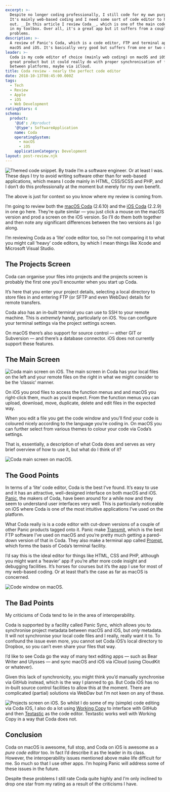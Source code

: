```yaml
---
excerpt: >-
  Despite no longer coding professionally, I still code for my own purposes.
  It's mainly web-based coding and I need some sort of code editor to help me
  out. __In this article I review Coda__, which is one of the main code editors
  in my toolbox. Over all, it's a great app but it suffers from a couple of
  problems.
description: >-
  A review of Panic's Coda, which is a code editor, FTP and terminal app for
  macOS and iOS. It's basically very good but suffers from one or two drawbacks.
leader: >-
  Coda is my code editor of choice (mainly web coding) on macOS and iOS. It's a
  great product but it could really do with proper synchronisation of files
  between platforms, maybe via iCloud.
title: Coda review - nearly the perfect code editor
date: 2018-10-13T08:45:00.000Z
tags:
  - Tech
  - Review
  - Apple
  - iOS
  - Web Development
ratingStars: 4
schema:
  product:
    '@id': /#product
    '@type': SoftwareApplication
    name: Coda
    operatingSystem:
      - macOS
      - iOS
    applicationCategory: Development
layout: post-review.njk
---
```



![Themed code snippet.](/assets/images/posts/2018/10/2018-10-13-coda-code-snippet.jpg "caption=Themed code snippet.|class=s33 left|title=Themed code snippet.|@itemprop=image")
By trade I’m a software engineer. Or at least I was. These days I try to avoid writing software other than for web-based applications, which means I code mainly in HTML, CSS/SCSS and PHP, and I don’t do this professionally at the moment but merely for my own benefit.

The above is just for context so you know where my review is coming from.

I’m going to review both the [macOS Coda](https://panic.com/coda/) (2.6.10) and the [iOS Coda](https://panic.com/coda-ios/) (2.2.9) in one go here. They’re quite similar — you just click a mouse on the macOS version and prod a screen on the iOS version. So I’ll do them both together and then note any significant differences between the two versions as I go along.

I’m reviewing Coda as a ‘lite’ code editor too, so I’m not comparing it to what you might call ‘heavy’ code editors, by which I mean things like Xcode and Microsoft Visual Studio.

## The Projects Screen
Coda can organise your files into projects and the projects screen is probably the first one you’ll encounter when you start up Coda.

It’s here that you enter your project details, selecting a local directory to store files in and entering FTP (or SFTP and even WebDav) details for remote transfers.

Coda also has an in-built terminal you can use to SSH to your remote machine. This is _extremely_ handy, particularly on iOS. You can configure your terminal settings via the project settings screen.

On macOS there’s also support for source control — either GIT or Subversion — and there’s a database connector. iOS does not currently support these features.

## The Main Screen
![Coda main screen on iOS.](/assets/images/posts/2018/10/2018-10-13-coda-main-window-ios.jpg "caption=Coda main screen on iOS.|title=Coda main screen on iOS.|@itemprop=image")
The main screen in Coda has your local files on the left and your remote files on the right in what we might consider to be the ‘classic’ manner.

On iOS you prod files to access the function menus and and macOS you right-click them, much as you’d expect. From the function menus you can upload, download, move, duplicate, delete and edit files in the expected way.

When you edit a file you get the code window and you’ll find your code is coloured nicely according to the language you’re coding in. On macOS you can further select from various themes to colour your code via Coda’s settings.

That is, essentially, a description of what Coda does and serves as very brief overview of how to use it, but what do I think of it?

![Coda main screen on macOS.](/assets/images/posts/2018/10/2018-10-13-coda-main-window-macos.jpg "caption=Coda main screen on macOS.|title=Coda main screen on macOS.|@itemprop=image")

## The Good Points
In terms of a ‘lite’ code editor, Coda is the best I’ve found. It’s easy to use and it has an attractive, well-designed interface on both macOS and iOS. [Panic](https://panic.com), the makers of Coda, have been around for a while now and they seem to understand user interfaces very well. This is particularly noticeable on iOS where Coda is one of the most intuitive applications I’ve used on the platform.

What Coda really is is a code editor with cut-down versions of a couple of other Panic products tagged onto it. Panic make [Transmit](https://panic.com/transmit/), which is the best FTP software I’ve used on macOS and you’re pretty much getting a pared-down version of that in Coda. They also make a terminal app called [Prompt](https://panic.com/prompt/), which forms the basis of Coda’s terminal facility.

I’d say this is the ideal editor for things like HTML, CSS and PHP, although you might want a ‘heavier’ app if you’re after more code insight and debugging facilities. It’s horses for courses but it’s the app I use for most of my web-based coding. Or at least that’s the case as far as macOS is concerned.

![Code window on macOS.](/assets/images/posts/2018/10/2018-10-13-coda-code-window-macos.jpg "caption=Code window on macOS.|title=Code window on macOS.|@itemprop=image")

## The Bad Points
My criticisms of Coda tend to lie in the area of interoperability.

Coda is supported by a facility called Panic Sync, which allows you to synchronise project metadata between macOS and iOS, but _only_ metadata. It will not synchronise your local code files and I really, really want it to. To confound the issue even more, you cannot set Coda iOS’s local directory to Dropbox, so you can’t even share your files that way.

I’d like to see Coda go the way of many text editing apps — such as Bear Writer and Ulysses — and sync macOS and iOS via iCloud (using CloudKit or whatever). 

Given this lack of synchronicity, you might think you’d manually synchronise via GitHub instead, which is the way I planned to go. But Coda iOS has no in-built source control facilities to allow this at the moment. There are complicated (partial) solutions via WebDav but I’m not keen on any of these.

![Projects screen on iOS.](/assets/images/posts/2018/10/2018-10-13-coda-projects-screen-ios.jpg "caption=Projects screen on iOS.|class=s33 right|title=Projects screen on iOS.|@itemprop=image")
So whilst I do some of my (simple) code editing via Coda iOS, I also do a lot using [Working Copy](https://workingcopyapp.com) to interface with GitHub and then [Textastic](https://www.textasticapp.com) as the code editor. Textastic works well with Working Copy in a way that Coda does not.

## Conclusion
Coda on macOS is awesome, full stop, and Coda on iOS is awesome as a _pure code editor_ too. In fact I’d describe it as the leader in its class. However, the interoperability issues mentioned above make life difficult for me. So much so that I use other apps. I’m hoping Panic will address some of these issues in the future.

Despite these problems I still rate Coda quite highly and I’m only inclined to drop one star from my rating as a result of the criticisms I have. 

 
